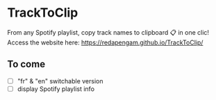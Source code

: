 # TrackToClip

From any Spotify playlist, copy track names to clipboard 📋 in one clic!<br/>
Access the website here: https://redapengam.github.io/TrackToClip/

## To come

- [ ] "fr" & "en" switchable version
- [ ] display Spotify playlist info
